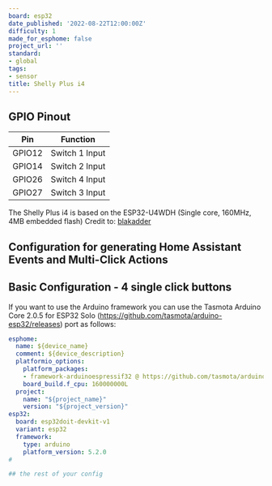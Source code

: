 ```yaml
---
board: esp32
date_published: '2022-08-22T12:00:00Z'
difficulty: 1
made_for_esphome: false
project_url: ''
standard:
- global
tags:
- sensor
title: Shelly Plus i4
---
```


## GPIO Pinout

| Pin    | Function       |
| ------ | -------------- |
| GPIO12 | Switch 1 Input |
| GPIO14 | Switch 2 Input |
| GPIO26 | Switch 4 Input |
| GPIO27 | Switch 3 Input |
The Shelly Plus i4 is based on the ESP32-U4WDH (Single core, 160MHz, 4MB embedded flash)
Credit to: [blakadder](https://templates.blakadder.com/shelly_plus_i4.html)

## Configuration for generating Home Assistant Events and Multi-Click Actions

## Basic Configuration - 4 single click buttons

If you want to use the Arduino framework you can use the Tasmota Arduino Core 2.0.5 for ESP32 Solo
(https://github.com/tasmota/arduino-esp32/releases) port as follows:
``` yaml
esphome:
  name: ${device_name}
  comment: ${device_description}
  platformio_options:
    platform_packages:
    - framework-arduinoespressif32 @ https://github.com/tasmota/arduino-esp32/releases/download/2.0.5/framework-arduinoespressif32-solo1.zip
    board_build.f_cpu: 160000000L
  project:
    name: "${project_name}"
    version: "${project_version}"
esp32:
  board: esp32doit-devkit-v1
  variant: esp32
  framework:
    type: arduino
    platform_version: 5.2.0
#

## the rest of your config

```